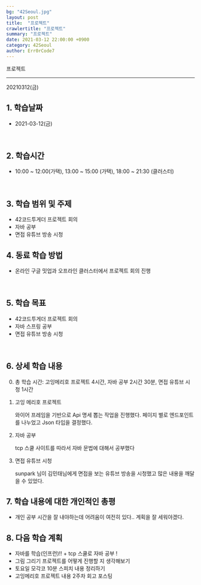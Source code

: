 ```yaml
---
bg: "42Seoul.jpg"
layout: post
title:  "프로젝트"
crawlertitle: "프로젝트"
summary: "프로젝트"
date: 2021-03-12 22:00:00 +0900
category: 42Seoul
author: Err0rCode7
---
```


프로젝트

---

20210312(금)

## 1. 학습날짜

- 2021-03-12(금)
<br>

## 2. 학습시간

- 10:00 ~ 12:00(가택), 13:00 ~ 15:00 (가택), 18:00 ~ 21:30 (클러스터)
<br>

## 3. 학습 범위 및 주제

- 42코드투게더 프로젝트 회의
- 자바 공부
- 면접 유튜브 방송 시청

## 4. 동료 학습 방법

- 온라인 구글 밋업과 오프라인 클러스터에서 프로젝트 회의 진행

<br>

## 5. 학습 목표

- 42코드투게더 프로젝트 회의
- 자바 스프링 공부
- 면접 유튜브 방송 시청

<br>

## 6. 상세 학습 내용

0. 총 학습 시간: 고잉메리호 프로젝트 4시간, 자바 공부 2시간 30분, 면접 유튜브 시청 1시간

1. 고잉 메리호 프로젝트

	와이어 프레임을 기반으로 Api 명세 뽑는 작업을 진행했다.
	페이지 별로 엔드포인트를 나누었고 Json 타입을 결정했다.

2. 자바 공부

	tcp 스쿨 사이트를 따라서 자바 문법에 대해서 공부했다

3. 면접 유튜브 시청

	sunpark 님이 김민태님에게 면접을 보는 유튜브 방송을 시청했고 많은 내용을 깨달을 수 있었다.


## 7. 학습 내용에 대한 개인적인 총평

- 개인 공부 시간을 잘 내야하는데 어려움이 여전히 있다.. 계획을 잘 세워야겠다.

## 8. 다음 학습 계획

- 자바를 학습(인프런)!! + tcp 스쿨로 자바 공부 !
- 그림 그리기 프로젝트를 어떻게 진행할 지 생각해보기
- 토요일 모각코 10분 스피치 내용 정리하기
- 고잉메리호 프로젝트 내용 2주차 회고 포스팅